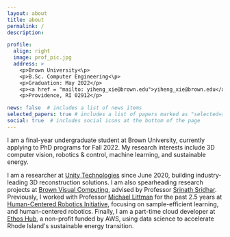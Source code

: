 ```yaml
---
layout: about
title: about
permalink: /
description: 

profile:
  align: right
  image: prof_pic.jpg
  address: >
    <p>Brown University<\p>
    <p>B.Sc. Computer Engineering<\p>
    <p>Graduation: May 2022</p>
    <p><a href = "mailto: yiheng_xie@brown.edu">yiheng_xie@brown.edu</a></p>
    <p>Providence, RI 02912</p>

news: false  # includes a list of news items
selected_papers: true # includes a list of papers marked as "selected={true}"
social: true  # includes social icons at the bottom of the page
---
```

I am a final-year undergraduate student at Brown University, currently applying to PhD programs for Fall 2022. 
My research interests include 3D computer vision, robotics & control, machine learning, and sustainable energy.

I am a researcher at [Unity Technologies](https://unity.com/solutions/digital-twin) since June 2020, 
building industry-leading 3D reconstruction solutions. I am also spearheading research projects at 
[Brown Visual Computing](https://visual.cs.brown.edu/), advised by Professor [Srinath Sridhar](https://cs.brown.edu/people/ssrinath/). 
Previously, I worked with Professor [Michael Littman](https://www.littmania.com/) for the past 2.5 years at 
[Human-Centered Robotics Initiative](https://hcri.brown.edu/), focusing on sample-efficient learning, and human-centered robotics. 
Finally, I am a part-time cloud developer at [Ethos Hub](https://www.ethoshub.org/), a non-profit funded by AWS, 
using data science to accelerate Rhode Island's sustainable energy transition.
